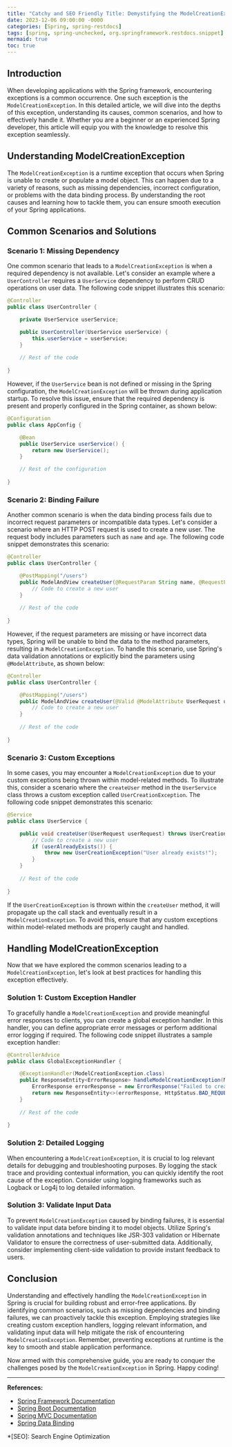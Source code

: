 ```yaml
---
title: "Catchy and SEO Friendly Title: Demystifying the ModelCreationException in Spring: A Comprehensive Guide"
date: 2023-12-06 09:00:00 -0000
categories: [Spring, spring-restdocs]
tags: [spring, spring-unchecked, org.springframework.restdocs.snippet]
mermaid: true
toc: true
---
```



## Introduction

When developing applications with the Spring framework, encountering exceptions is a common occurrence. One such exception is the `ModelCreationException`. In this detailed article, we will dive into the depths of this exception, understanding its causes, common scenarios, and how to effectively handle it. Whether you are a beginner or an experienced Spring developer, this article will equip you with the knowledge to resolve this exception seamlessly.

## Understanding ModelCreationException

The `ModelCreationException` is a runtime exception that occurs when Spring is unable to create or populate a model object. This can happen due to a variety of reasons, such as missing dependencies, incorrect configuration, or problems with the data binding process. By understanding the root causes and learning how to tackle them, you can ensure smooth execution of your Spring applications.

## Common Scenarios and Solutions

### Scenario 1: Missing Dependency

One common scenario that leads to a `ModelCreationException` is when a required dependency is not available. Let's consider an example where a `UserController` requires a `UserService` dependency to perform CRUD operations on user data. The following code snippet illustrates this scenario:

```java
@Controller
public class UserController {

    private UserService userService;

    public UserController(UserService userService) {
        this.userService = userService;
    }
    
    // Rest of the code
    
}
```

However, if the `UserService` bean is not defined or missing in the Spring configuration, the `ModelCreationException` will be thrown during application startup. To resolve this issue, ensure that the required dependency is present and properly configured in the Spring container, as shown below:

```java
@Configuration
public class AppConfig {

    @Bean
    public UserService userService() {
        return new UserService();
    }

    // Rest of the configuration
    
}
```

### Scenario 2: Binding Failure

Another common scenario is when the data binding process fails due to incorrect request parameters or incompatible data types. Let's consider a scenario where an HTTP POST request is used to create a new user. The request body includes parameters such as `name` and `age`. The following code snippet demonstrates this scenario:

```java
@Controller
public class UserController {

    @PostMapping("/users")
    public ModelAndView createUser(@RequestParam String name, @RequestParam int age) {
        // Code to create a new user
    }
    
    // Rest of the code
    
}
```

However, if the request parameters are missing or have incorrect data types, Spring will be unable to bind the data to the method parameters, resulting in a `ModelCreationException`. To handle this scenario, use Spring's data validation annotations or explicitly bind the parameters using `@ModelAttribute`, as shown below:

```java
@Controller
public class UserController {

    @PostMapping("/users")
    public ModelAndView createUser(@Valid @ModelAttribute UserRequest userRequest) {
        // Code to create a new user
    }
    
    // Rest of the code
    
}
```

### Scenario 3: Custom Exceptions

In some cases, you may encounter a `ModelCreationException` due to your custom exceptions being thrown within model-related methods. To illustrate this, consider a scenario where the `createUser` method in the `UserService` class throws a custom exception called `UserCreationException`. The following code snippet demonstrates this scenario:

```java
@Service
public class UserService {

    public void createUser(UserRequest userRequest) throws UserCreationException {
        // Code to create a new user
        if (userAlreadyExists()) {
            throw new UserCreationException("User already exists!");
        }
    }
    
    // Rest of the code
    
}
```

If the `UserCreationException` is thrown within the `createUser` method, it will propagate up the call stack and eventually result in a `ModelCreationException`. To avoid this, ensure that any custom exceptions within model-related methods are properly caught and handled.

## Handling ModelCreationException

Now that we have explored the common scenarios leading to a `ModelCreationException`, let's look at best practices for handling this exception effectively.

### Solution 1: Custom Exception Handler

To gracefully handle a `ModelCreationException` and provide meaningful error responses to clients, you can create a global exception handler. In this handler, you can define appropriate error messages or perform additional error logging if required. The following code snippet illustrates a sample exception handler:

```java
@ControllerAdvice
public class GlobalExceptionHandler {

    @ExceptionHandler(ModelCreationException.class)
    public ResponseEntity<ErrorResponse> handleModelCreationException(ModelCreationException ex) {
        ErrorResponse errorResponse = new ErrorResponse("Failed to create model", ex.getMessage());
        return new ResponseEntity<>(errorResponse, HttpStatus.BAD_REQUEST);
    }
    
    // Rest of the code
    
}
```

### Solution 2: Detailed Logging

When encountering a `ModelCreationException`, it is crucial to log relevant details for debugging and troubleshooting purposes. By logging the stack trace and providing contextual information, you can quickly identify the root cause of the exception. Consider using logging frameworks such as Logback or Log4j to log detailed information.

### Solution 3: Validate Input Data

To prevent `ModelCreationException` caused by binding failures, it is essential to validate input data before binding it to model objects. Utilize Spring's validation annotations and techniques like JSR-303 validation or Hibernate Validator to ensure the correctness of user-submitted data. Additionally, consider implementing client-side validation to provide instant feedback to users.

## Conclusion

Understanding and effectively handling the `ModelCreationException` in Spring is crucial for building robust and error-free applications. By identifying common scenarios, such as missing dependencies and binding failures, we can proactively tackle this exception. Employing strategies like creating custom exception handlers, logging relevant information, and validating input data will help mitigate the risk of encountering `ModelCreationException`. Remember, preventing exceptions at runtime is the key to smooth and stable application performance.

Now armed with this comprehensive guide, you are ready to conquer the challenges posed by the `ModelCreationException` in Spring. Happy coding!

---

**References:**

- [Spring Framework Documentation](https://spring.io/projects/spring-framework)
- [Spring Boot Documentation](https://spring.io/projects/spring-boot)
- [Spring MVC Documentation](https://docs.spring.io/spring-framework/docs/current/spring-framework-reference/web.html)
- [Spring Data Binding](https://docs.spring.io/spring-framework/docs/current/spring-framework-reference/core.html#binding)

*[SEO]: Search Engine Optimization